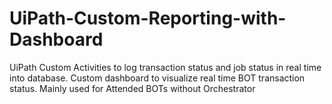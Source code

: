 # UiPath-Custom-Reporting-with-Dashboard
UiPath Custom Activities to log transaction status and job status in real time into database. Custom dashboard to visualize real time BOT transaction status. Mainly used for Attended BOTs without Orchestrator
